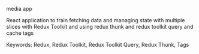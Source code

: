 media app

React application to train fetching data and managing state with multiple slices with Redux Toolkit and using redux thunk and redux toolkit query and cache tags

Keywords: Redux, Redux Toolkit, Redux Toolkit Query, Redux Thunk, Tags
